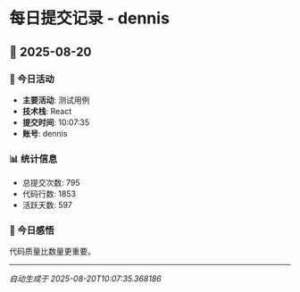 # 每日提交记录 - dennis

## 📅 2025-08-20

### 🎯 今日活动
- **主要活动**: 测试用例
- **技术栈**: React
- **提交时间**: 10:07:35
- **账号**: dennis

### 📊 统计信息
- 总提交次数: 795
- 代码行数: 1853
- 活跃天数: 597

### 💭 今日感悟
代码质量比数量更重要。

---
*自动生成于 2025-08-20T10:07:35.368186*
